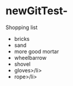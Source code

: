 # newGitTest-
<hl>Shopping list</hl>
<ul>
  <li>bricks</li>
  <li>sand</li>
  <li>more good mortar</li>
  <li>wheelbarrow</li>
  <li>shovel</li>
  <li>gloves>/li>
  <li>rope>/li>
  </ul>
  
